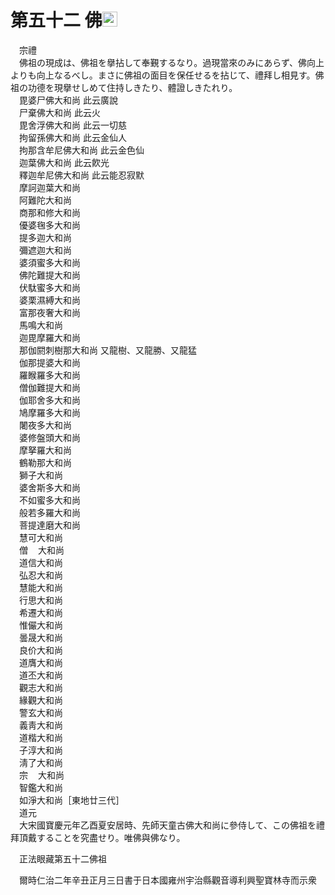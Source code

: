 # 第五十二 佛<img width="24" height="24" src="_cXGaW63.png" border="0">
　宗禮  
　佛祖の現成は、佛祖を擧拈して奉覲するなり。過現當來のみにあらず、佛向上よりも向上なるべし。まさに佛祖の面目を保任せるを拈じて、禮拜し相見す。佛祖の功德を現擧せしめて住持しきたり、體證しきたれり。  
　毘婆尸佛大和尚   此云廣說  
　尸棄佛大和尚    此云火  
　毘舍浮佛大和尚   此云一切慈  
　拘留孫佛大和尚   此云金仙人  
　拘那含牟尼佛大和尚 此云金色仙  
　迦葉佛大和尚    此云飮光  
　釋迦牟尼佛大和尚  此云能忍寂默  
　摩訶迦葉大和尚  
　阿難陀大和尚  
　商那和修大和尚  
　優婆毱多大和尚  
　提多迦大和尚  
　彌遮迦大和尚  
　婆須蜜多大和尚  
　佛陀難提大和尚  
　伏駄蜜多大和尚  
　婆栗濕縛大和尚  
　富那夜奢大和尚  
　馬鳴大和尚  
　迦毘摩羅大和尚  
　那伽閼刺樹那大和尚 又龍樹、又龍勝、又龍猛  
　伽那提婆大和尚  
　羅睺羅多大和尚  
　僧伽難提大和尚  
　伽耶舍多大和尚  
　鳩摩羅多大和尚  
　闍夜多大和尚  
　婆修盤頭大和尚  
　摩拏羅大和尚  
　鶴勒那大和尚  
　獅子大和尚  
　婆舍斯多大和尚  
　不如蜜多大和尚  
　般若多羅大和尚  
　菩提達磨大和尚  
　慧可大和尚  
　僧<img width="16" height="16" src="_cxz7Hag.png" border="0">大和尚  
　道信大和尚  
　弘忍大和尚  
　慧能大和尚  
　行思大和尚  
　希遷大和尚  
　惟儼大和尚  
　曇晟大和尚  
　良价大和尚  
　道膺大和尚  
　道丕大和尚  
　觀志大和尚  
　緣觀大和尚  
　警玄大和尚  
　義靑大和尚  
　道楷大和尚  
　子淳大和尚  
　淸了大和尚  
　宗<img width="16" height="16" src="_cMUyYFU.png" border="0">大和尚  
　智鑑大和尚  
　如淨大和尚［東地廿三代］  
　道元  
　大宋國寶慶元年乙酉夏安居時、先師天童古佛大和尚に參侍して、この佛祖を禮拜頂戴することを究盡せり。唯佛與佛なり。  
  
　正法眼藏第五十二佛祖  
  
　爾時仁治二年辛丑正月三日書于日本國雍州宇治縣觀音導利興聖寶林寺而示衆